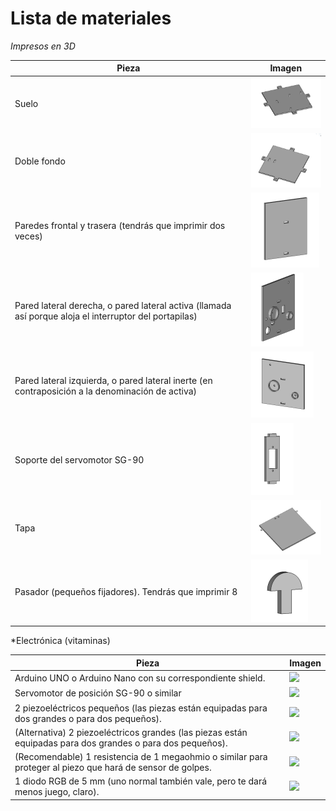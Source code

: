 # Lista de materiales

*Impresos en 3D*

| Pieza | Imagen |
| --- | --- |
| Suelo | <img src="./IMAGENES/suelo.png"> |
| Doble fondo | <img src="./IMAGENES/falsoTecho.png"> |
| Paredes frontal y trasera (tendrás que imprimir dos veces) | <img src="./IMAGENES/frontalyTrasera.png"> |
| Pared lateral derecha, o pared lateral activa (llamada así porque aloja el interruptor del portapilas) | <img src="./IMAGENES/lateralActiva.png"> |
| Pared lateral izquierda, o pared lateral inerte (en contraposición a la denominación de activa) | <img src="./IMAGENES/lateralInerte.png"> |
| Soporte del servomotor SG-90 | <img src="./IMAGENES/soporteServo.png"> |
| Tapa | <img src="./IMAGENES/tapa.png"> |
| Pasador (pequeños fijadores). Tendrás que imprimir 8| <img src="./IMAGENES/pasador.png"> |

*Electrónica (vitaminas)

| Pieza | Imagen |
| --- | --- |
| Arduino UNO o Arduino Nano con su correspondiente shield. | <img src="https://upload.wikimedia.org/wikipedia/commons/thumb/e/ec/Arduino-uno-perspective-whitw.jpg/640px-Arduino-uno-perspective-whitw.jpg" width="300"> |
| Servomotor de posición SG-90 o similar| <img src="https://upload.wikimedia.org/wikipedia/commons/thumb/e/e8/Servo_Motor.jpg/581px-Servo_Motor.jpg" width="300"> |
| 2 piezoeléctricos pequeños (las piezas están equipadas para dos grandes o para dos pequeños). | <img src="https://upload.wikimedia.org/wikipedia/commons/thumb/9/95/Electromagnetic_buzzer_03.jpg/640px-Electromagnetic_buzzer_03.jpg" width="300"> |
| (Alternativa) 2 piezoeléctricos grandes (las piezas están equipadas para dos grandes o para dos pequeños).| <img src="https://upload.wikimedia.org/wikipedia/commons/thumb/7/7e/Design_1_To_attach_the_arduino%2C_Piezo_Speaker_and_resistor..jpg/640px-Design_1_To_attach_the_arduino%2C_Piezo_Speaker_and_resistor..jpg" width="300"> |
| (Recomendable) 1 resistencia de 1 megaohmio o similar para proteger al piezo que hará de sensor de golpes. | <img src="https://upload.wikimedia.org/wikipedia/commons/a/a6/1_megaohm_5%25_axial_resistor.jpg" width="300"> |
| 1 diodo RGB de 5 mm (uno normal también vale, pero te dará menos juego, claro). | <img src="https://upload.wikimedia.org/wikipedia/commons/thumb/f/f1/RGB_LED.jpg/640px-RGB_LED.jpg" width="300"> |
